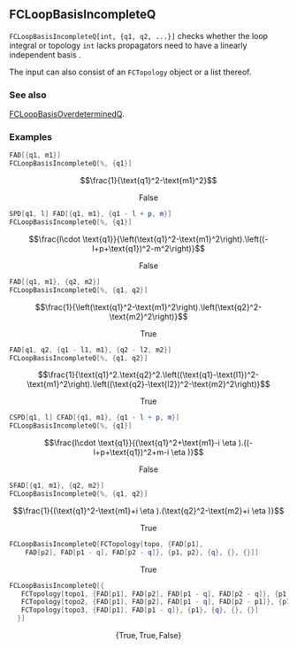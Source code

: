 ## FCLoopBasisIncompleteQ

`FCLoopBasisIncompleteQ[int, {q1, q2, ...}]` checks whether the loop integral or topology `int` lacks propagators need to have a linearly independent basis .

The input can also consist of an `FCTopology` object or a list thereof.

### See also

[FCLoopBasisOverdeterminedQ](FCLoopBasisOverdeterminedQ).

### Examples

```mathematica
FAD[{q1, m1}]
FCLoopBasisIncompleteQ[%, {q1}]
```

$$\frac{1}{\text{q1}^2-\text{m1}^2}$$

$$\text{False}$$

```mathematica
SPD[q1, l] FAD[{q1, m1}, {q1 - l + p, m}]
FCLoopBasisIncompleteQ[%, {q1}]
```

$$\frac{l\cdot \text{q1}}{\left(\text{q1}^2-\text{m1}^2\right).\left((-l+p+\text{q1})^2-m^2\right)}$$

$$\text{False}$$

```mathematica
FAD[{q1, m1}, {q2, m2}]
FCLoopBasisIncompleteQ[%, {q1, q2}]
```

$$\frac{1}{\left(\text{q1}^2-\text{m1}^2\right).\left(\text{q2}^2-\text{m2}^2\right)}$$

$$\text{True}$$

```mathematica
FAD[q1, q2, {q1 - l1, m1}, {q2 - l2, m2}]
FCLoopBasisIncompleteQ[%, {q1, q2}]
```

$$\frac{1}{\text{q1}^2.\text{q2}^2.\left((\text{q1}-\text{l1})^2-\text{m1}^2\right).\left((\text{q2}-\text{l2})^2-\text{m2}^2\right)}$$

$$\text{True}$$

```mathematica
CSPD[q1, l] CFAD[{q1, m1}, {q1 - l + p, m}]
FCLoopBasisIncompleteQ[%, {q1}]
```

$$\frac{l\cdot \text{q1}}{(\text{q1}^2+\text{m1}-i \eta ).((-l+p+\text{q1})^2+m-i \eta )}$$

$$\text{False}$$

```mathematica
SFAD[{q1, m1}, {q2, m2}]
FCLoopBasisIncompleteQ[%, {q1, q2}]
```

$$\frac{1}{(\text{q1}^2-\text{m1}+i \eta ).(\text{q2}^2-\text{m2}+i \eta )}$$

$$\text{True}$$

```mathematica
FCLoopBasisIncompleteQ[FCTopology[topo, {FAD[p1], 
    FAD[p2], FAD[p1 - q], FAD[p2 - q]}, {p1, p2}, {q}, {}, {}]]
```

$$\text{True}$$

```mathematica
FCLoopBasisIncompleteQ[{
   FCTopology[topo1, {FAD[p1], FAD[p2], FAD[p1 - q], FAD[p2 - q]}, {p1, p2}, {q}, {}, {}], 
   FCTopology[topo2, {FAD[p1], FAD[p2], FAD[p1 - q], FAD[p2 - p1]}, {p1, p2}, {q}, {}, {}], 
   FCTopology[topo3, {FAD[p1], FAD[p1 - q]}, {p1}, {q}, {}, {}] 
  }]
```

$$\{\text{True},\text{True},\text{False}\}$$